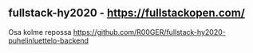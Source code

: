 ## fullstack-hy2020 - https://fullstackopen.com/
Osa kolme repossa https://github.com/R00GER/fullstack-hy2020-puhelinluettelo-backend

